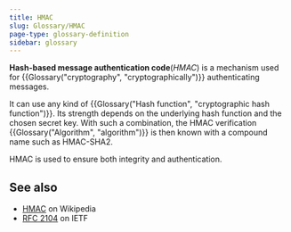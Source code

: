 ```yaml
---
title: HMAC
slug: Glossary/HMAC
page-type: glossary-definition
sidebar: glossary
---
```


**Hash-based message authentication code**(_HMAC_) is a mechanism used for {{Glossary("cryptography", "cryptographically")}} authenticating messages.

It can use any kind of {{Glossary("Hash function", "cryptographic hash function")}}. Its strength depends on the underlying hash function and the chosen secret key. With such a combination, the HMAC verification {{Glossary("Algorithm", "algorithm")}} is then known with a compound name such as HMAC-SHA2.

HMAC is used to ensure both integrity and authentication.

## See also

- [HMAC](https://en.wikipedia.org/wiki/Hash-based_message_authentication_code) on Wikipedia
- [RFC 2104](https://datatracker.ietf.org/doc/html/rfc2104) on IETF
